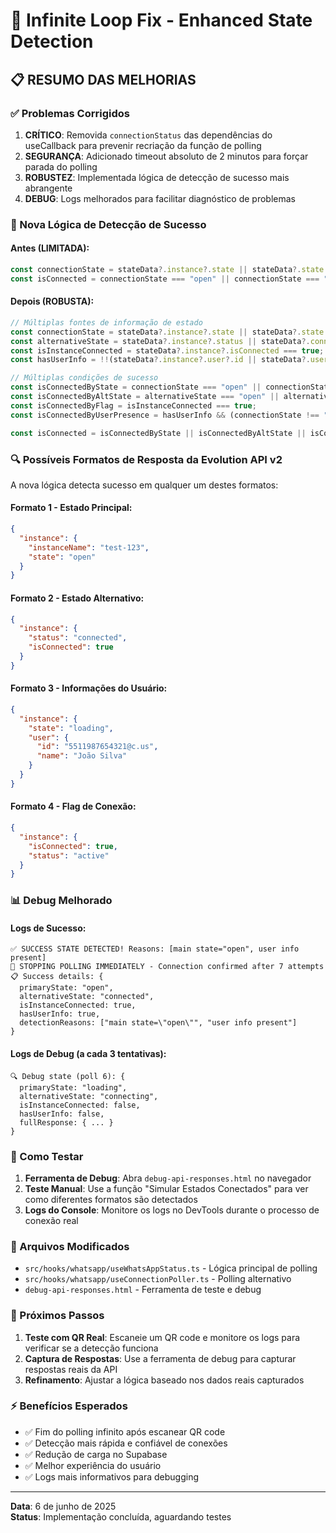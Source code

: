 # 🔧 Infinite Loop Fix - Enhanced State Detection

## 📋 RESUMO DAS MELHORIAS

### ✅ Problemas Corrigidos

1. **CRÍTICO**: Removida `connectionStatus` das dependências do useCallback para prevenir recriação da função de polling
2. **SEGURANÇA**: Adicionado timeout absoluto de 2 minutos para forçar parada do polling
3. **ROBUSTEZ**: Implementada lógica de detecção de sucesso mais abrangente
4. **DEBUG**: Logs melhorados para facilitar diagnóstico de problemas

### 🎯 Nova Lógica de Detecção de Sucesso

#### Antes (LIMITADA):
```typescript
const connectionState = stateData?.instance?.state || stateData?.state || stateData?.status;
const isConnected = connectionState === "open" || connectionState === "connected" || connectionState === "confirmed";
```

#### Depois (ROBUSTA):
```typescript
// Múltiplas fontes de informação de estado
const connectionState = stateData?.instance?.state || stateData?.state || stateData?.status;
const alternativeState = stateData?.instance?.status || stateData?.connectionStatus || stateData?.connection?.state;
const isInstanceConnected = stateData?.instance?.isConnected === true;
const hasUserInfo = !!(stateData?.instance?.user?.id || stateData?.user?.id);

// Múltiplas condições de sucesso
const isConnectedByState = connectionState === "open" || connectionState === "connected" || connectionState === "confirmed";
const isConnectedByAltState = alternativeState === "open" || alternativeState === "connected" || alternativeState === "confirmed";
const isConnectedByFlag = isInstanceConnected === true;
const isConnectedByUserPresence = hasUserInfo && (connectionState !== "close" && connectionState !== "disconnected");

const isConnected = isConnectedByState || isConnectedByAltState || isConnectedByFlag || isConnectedByUserPresence;
```

### 🔍 Possíveis Formatos de Resposta da Evolution API v2

A nova lógica detecta sucesso em qualquer um destes formatos:

#### Formato 1 - Estado Principal:
```json
{
  "instance": {
    "instanceName": "test-123",
    "state": "open"
  }
}
```

#### Formato 2 - Estado Alternativo:
```json
{
  "instance": {
    "status": "connected",
    "isConnected": true
  }
}
```

#### Formato 3 - Informações do Usuário:
```json
{
  "instance": {
    "state": "loading",
    "user": {
      "id": "5511987654321@c.us",
      "name": "João Silva"
    }
  }
}
```

#### Formato 4 - Flag de Conexão:
```json
{
  "instance": {
    "isConnected": true,
    "status": "active"
  }
}
```

### 📊 Debug Melhorado

#### Logs de Sucesso:
```
✅ SUCCESS STATE DETECTED! Reasons: [main state="open", user info present]
🛑 STOPPING POLLING IMMEDIATELY - Connection confirmed after 7 attempts
📋 Success details: {
  primaryState: "open",
  alternativeState: "connected", 
  isInstanceConnected: true,
  hasUserInfo: true,
  detectionReasons: ["main state=\"open\"", "user info present"]
}
```

#### Logs de Debug (a cada 3 tentativas):
```
🔍 Debug state (poll 6): {
  primaryState: "loading",
  alternativeState: "connecting",
  isInstanceConnected: false,
  hasUserInfo: false,
  fullResponse: { ... }
}
```

### 🚀 Como Testar

1. **Ferramenta de Debug**: Abra `debug-api-responses.html` no navegador
2. **Teste Manual**: Use a função "Simular Estados Conectados" para ver como diferentes formatos são detectados
3. **Logs do Console**: Monitore os logs no DevTools durante o processo de conexão real

### 📝 Arquivos Modificados

- `src/hooks/whatsapp/useWhatsAppStatus.ts` - Lógica principal de polling
- `src/hooks/whatsapp/useConnectionPoller.ts` - Polling alternativo 
- `debug-api-responses.html` - Ferramenta de teste e debug

### 🎯 Próximos Passos

1. **Teste com QR Real**: Escaneie um QR code e monitore os logs para verificar se a detecção funciona
2. **Captura de Respostas**: Use a ferramenta de debug para capturar respostas reais da API
3. **Refinamento**: Ajustar a lógica baseado nos dados reais capturados

### ⚡ Benefícios Esperados

- ✅ Fim do polling infinito após escanear QR code
- ✅ Detecção mais rápida e confiável de conexões
- ✅ Redução de carga no Supabase 
- ✅ Melhor experiência do usuário
- ✅ Logs mais informativos para debugging

---

**Data**: 6 de junho de 2025  
**Status**: Implementação concluída, aguardando testes
